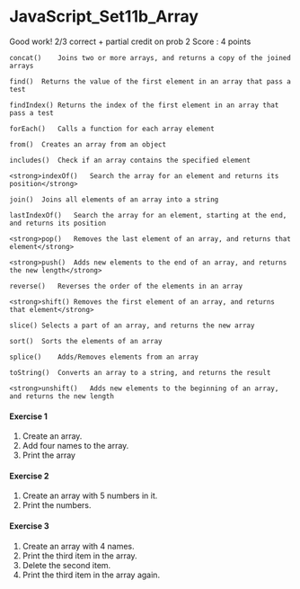 # JavaScript_Set11b_Array

Good work! 2/3 correct + partial credit on prob 2
Score : 4 points 


```
concat()	Joins two or more arrays, and returns a copy of the joined arrays

find()	Returns the value of the first element in an array that pass a test

findIndex()	Returns the index of the first element in an array that pass a test

forEach()	Calls a function for each array element

from()	Creates an array from an object

includes()	Check if an array contains the specified element

<strong>indexOf()	Search the array for an element and returns its position</strong>

join()	Joins all elements of an array into a string

lastIndexOf()	Search the array for an element, starting at the end, and returns its position

<strong>pop()	Removes the last element of an array, and returns that element</strong>

<strong>push()	Adds new elements to the end of an array, and returns the new length</strong>

reverse()	Reverses the order of the elements in an array

<strong>shift()	Removes the first element of an array, and returns that element</strong>

slice()	Selects a part of an array, and returns the new array

sort()	Sorts the elements of an array

splice()	Adds/Removes elements from an array

toString()	Converts an array to a string, and returns the result

<strong>unshift()	Adds new elements to the beginning of an array, and returns the new length
```

#### Exercise 1
1. Create an array.
2. Add four names to the array.
3. Print the array

#### Exercise 2
1. Create an array with 5 numbers in it.
2. Print the numbers.

#### Exercise 3
1. Create an array with 4 names.
2. Print the third item in the array.
3. Delete the second item.
4. Print the third item in the array again.
